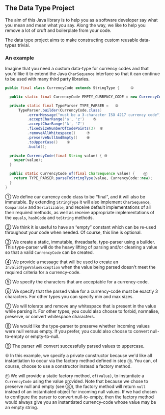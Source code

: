 ## The Data Type Project

The aim of this Java library is to help you as a software developer say what you mean and mean what you say. Along the way, we like to help you remove a lot of cruft and boilerplate from your code.

The data type project aims to make constructing custom reusable data-types trivial.

### An example
Imagine that you need a custom data-type for currency codes and that you'd like it to extend the Java `CharSequence` interface so that it can continue to be used with many third party libraries.

```java
public final class CurrencyCode extends StringType {     ①

  public static final CurrencyCode EMPTY_CURRENCY_CODE = new CurrencyCode("");  ②

  private static final TypeParser TYPE_PARSER =   ③
      TypeParser.builder(CurrencyCode.class)
          .errorMessage("must be a 3-character ISO 4217 currency code")    ④
          .acceptCharRange('a', 'z')    ⑤
          .acceptCharRange('A', 'Z')
          .fixedSizeNumberOfCodePoints(3)  ⑥
          .removeAllWhitespace()     ⑦
          .preserveNullAndEmpty()    ⑧
          .toUpperCase()    ⑨
          .build();

  private CurrencyCode(final String value) { ⑩
    super(value);
  }

  public static CurrencyCode of(final CharSequence value) {    ⑪
    return TYPE_PARSER.parseToStringType(value, CurrencyCode::new); 
  }
}
```
① We define our currency code class to be “final”, and it will also be immutable. By extending `StringType` it will also implement `CharSequence`, `Comparable` and `Serializable`, and receive default implementations of all their required methods, as well as receive appropriate implementations of the `equals`, `hashCode` and `toString` methods.

② We think it is useful to have an “empty” constant which can be re-used throughout your code when needed. Of course, this line is optional.

③ We create a static, immutable, threadsafe, type-parser using a builder. This type-parser will do the heavy lifting of parsing and/or cleaning a value so that a valid `CurrencyCode` can be created.

④ We provide a message that will be used to create an `InvalidTypeValueException` when the value being parsed doesn't meet the required criteria for a currency-code.

⑤ We specify the characters that are acceptable for a currency-code.

⑥ We specify that the parsed value for a currency-code must be exactly 3 characters. For other types you can specify min and max sizes.

⑦ We will tolerate and remove any whitespace that is present in the value while parsing it. For other types, you could also choose to forbid, normalise, preserve, or convert whitespace characters.

⑧ We would like the type-parser to preserve whether incoming values were null versus empty. If you prefer, you could also choose to convert null-to-empty or empty-to-null.

⑨ The parser will convert successfully parsed values to uppercase.

⑩ In this example, we specify a private constructor because we'd like all instantiation to occur via the factory method defined in step ⑪. You can, of course, choose to use a constructor instead a factory method.

⑪ We will provide a static factory method, `of(value)`, to instantiate a `CurrencyCode` using the value provided. Note that because we chose to preserve null and empty (see ⑧), the factory method will return `null` instead of an instantiated object for incoming null values. If we had chosen to configure the parser to convert null-to-empty, then the factory method would always give you an instantiated currency-code whose value may be an empty string.

